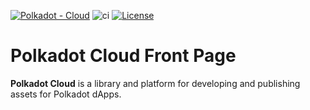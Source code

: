 [![Polkadot - Cloud](https://img.shields.io/badge/Polkadot-Assets-E6007A?logo=polkadot&logoColor=E6007A)]([https://github.com/polkadot-cloud/frontpage]) ![ci](https://github.com/polkadot-cloud/frontpage/actions/workflows/main.yml/badge.svg) [![License](https://img.shields.io/badge/License-GPL_3.0_only-blue.svg)](https://opensource.org/license/gpl-3-0/)

# Polkadot Cloud Front Page

<b>Polkadot Cloud</b> is a library and platform for developing and publishing assets for Polkadot dApps.
